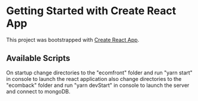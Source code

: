 # Getting Started with Create React App

This project was bootstrapped with [Create React App](https://github.com/facebook/create-react-app).

## Available Scripts

On startup change directories to the "ecomfront" folder and run "yarn start" in console to launch the react application
also change directories to the "ecomback" folder and run "yarn devStart" in console to launch the server and connect to mongoDB.
